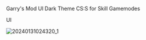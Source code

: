 Garry's Mod UI Dark Theme CS:S for Skill Gamemodes


UI

![20240131024320_1](https://github.com/FiBzYDev/garrysmod-gmskill-ui/assets/58349075/9105e35b-2b11-45bc-b5fd-b05e8967a284)
